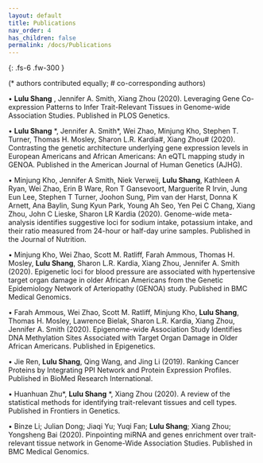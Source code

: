 ```yaml
---
layout: default
title: Publications
nav_order: 4
has_children: false
permalink: /docs/Publications
---
```


{: .fs-6 .fw-300 }


(* authors contributed equally; # co-corresponding authors)

•	**Lulu Shang** , Jennifer A. Smith, Xiang Zhou (2020). Leveraging Gene Co-expression Patterns to Infer Trait-Relevant Tissues in Genome-wide Association Studies. Published in PLOS Genetics.

•	**Lulu Shang** \*, Jennifer A. Smith\*, Wei Zhao, Minjung Kho, Stephen T. Turner, Thomas H. Mosley, Sharon L.R. Kardia#, Xiang Zhou# (2020). Contrasting the genetic architecture underlying gene expression levels in European Americans and African Americans: An eQTL mapping study in GENOA. Published in the American Journal of Human Genetics (AJHG).

•	Minjung Kho, Jennifer A Smith, Niek Verweij, **Lulu Shang**, Kathleen A Ryan, Wei Zhao, Erin B Ware, Ron T Gansevoort, Marguerite R Irvin, Jung Eun Lee, Stephen T Turner, Joohon Sung, Pim van der Harst, Donna K Arnett, Ana Baylin, Sung Kyun Park, Young Ah Seo, Yen Pei C Chang, Xiang Zhou, John C Lieske, Sharon LR Kardia (2020). Genome-wide meta-analysis identifies suggestive loci for sodium intake, potassium intake, and their ratio measured from 24-hour or half-day urine samples. Published in the Journal of Nutrition.

•	Minjung Kho, Wei Zhao, Scott M. Ratliff, Farah Ammous, Thomas H. Mosley, **Lulu Shang**, Sharon L.R. Kardia, Xiang Zhou, Jennifer A. Smith (2020). Epigenetic loci for blood pressure are associated with hypertensive target organ damage in older African Americans from the Genetic Epidemiology Network of Arteriopathy (GENOA) study. Published in BMC Medical Genomics.

•	Farah Ammous, Wei Zhao, Scott M. Ratliff, Minjung Kho, **Lulu Shang**, Thomas H. Mosley, Lawrence Bielak, Sharon L.R. Kardia, Xiang Zhou, Jennifer A. Smith (2020). Epigenome-wide Association Study Identifies DNA Methylation Sites Associated with Target Organ Damage in Older African Americans. Published in Epigenetics.

•	Jie Ren, **Lulu Shang**, Qing Wang, and Jing Li (2019). Ranking Cancer Proteins by Integrating PPI Network and Protein Expression Profiles. Published in BioMed Research International.

•	Huanhuan Zhu*, **Lulu Shang** \*, Xiang Zhou (2020). A review of the statistical methods for identifying trait-relevant tissues and cell types. Published in Frontiers in Genetics.

•	Binze Li; Julian Dong; Jiaqi Yu; Yuqi Fan; **Lulu Shang**; Xiang Zhou; Yongsheng Bai  (2020). Pinpointing miRNA and genes enrichment over trait-relevant tissue network in Genome-Wide Association Studies. Published in BMC Medical Genomics.



